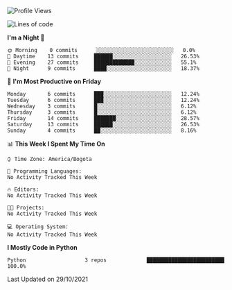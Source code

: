 <!--START_SECTION:waka-->
![Profile Views](http://img.shields.io/badge/Profile%20Views-0-blue)

![Lines of code](https://img.shields.io/badge/From%20Hello%20World%20I%27ve%20Written-3773%20lines%20of%20code-blue)

**I'm a Night 🦉** 

```text
🌞 Morning    0 commits      ░░░░░░░░░░░░░░░░░░░░░░░░░   0.0% 
🌆 Daytime    13 commits     ██████░░░░░░░░░░░░░░░░░░░   26.53% 
🌃 Evening    27 commits     █████████████░░░░░░░░░░░░   55.1% 
🌙 Night      9 commits      ████░░░░░░░░░░░░░░░░░░░░░   18.37%

```
📅 **I'm Most Productive on Friday** 

```text
Monday       6 commits      ███░░░░░░░░░░░░░░░░░░░░░░   12.24% 
Tuesday      6 commits      ███░░░░░░░░░░░░░░░░░░░░░░   12.24% 
Wednesday    3 commits      █░░░░░░░░░░░░░░░░░░░░░░░░   6.12% 
Thursday     3 commits      █░░░░░░░░░░░░░░░░░░░░░░░░   6.12% 
Friday       14 commits     ███████░░░░░░░░░░░░░░░░░░   28.57% 
Saturday     13 commits     ██████░░░░░░░░░░░░░░░░░░░   26.53% 
Sunday       4 commits      ██░░░░░░░░░░░░░░░░░░░░░░░   8.16%

```


📊 **This Week I Spent My Time On** 

```text
⌚︎ Time Zone: America/Bogota

💬 Programming Languages: 
No Activity Tracked This Week

🔥 Editors: 
No Activity Tracked This Week

🐱‍💻 Projects: 
No Activity Tracked This Week

💻 Operating System: 
No Activity Tracked This Week

```

**I Mostly Code in Python** 

```text
Python                   3 repos             █████████████████████████   100.0%

```



 Last Updated on 29/10/2021
<!--END_SECTION:waka-->
